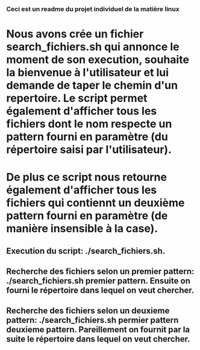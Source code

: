 ### Ceci est un readme du projet individuel de la matière linux
# Nous avons crée un fichier search_fichiers.sh qui annonce le moment de son execution, souhaite la bienvenue à l'utilisateur et lui demande de taper le chemin d'un repertoire. Le script permet également d'afficher tous les fichiers dont le nom respecte un pattern fourni en paramètre (du répertoire saisi par l'utilisateur).

# De plus ce script nous retourne également d'afficher tous les fichiers qui contiennt un deuxième pattern fourni en paramètre (de manière insensible à la case).

## Execution du script: ./search_fichiers.sh.

## Recherche des fichiers selon un premier pattern: ./search_fichiers.sh premier pattern. Ensuite on fourni le répertoire dans lequel on veut chercher.

## Recherche des fichiers selon un deuxieme pattern: ./search_fichiers.sh permier pattern deuxieme pattern. Pareillement on fournit par la suite le répertoire dans lequel on veut chercher. 







